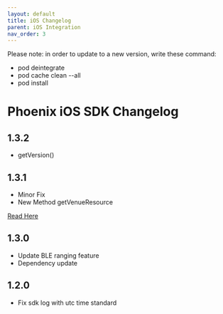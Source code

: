 ```yaml
---
layout: default
title: iOS Changelog
parent: iOS Integration
nav_order: 3
---
```


Please note: in order to update to a new version, write these command:
- pod deintegrate
- pod cache clean --all
- pod install


# Phoenix iOS SDK Changelog

## 1.3.2
* getVersion()


## 1.3.1
* Minor Fix
* New Method getVenueResource

[Read Here](https://docs.nextome.dev/sdk/ios/README.html#venue-resources-sdk-v--131)




## 1.3.0
* Update BLE ranging feature
* Dependency update

## 1.2.0
* Fix sdk log with utc time standard

